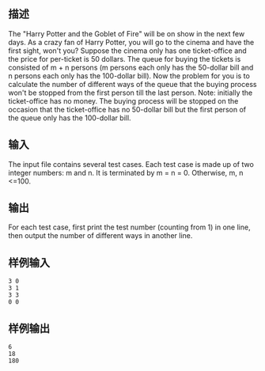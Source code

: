 ## 描述


The "Harry Potter and the Goblet of Fire" will be on show in the next few days. As a crazy fan of Harry Potter, you will go to the cinema and have the first sight, won't you? Suppose the cinema only has one ticket-office and the price for per-ticket is 50 dollars. The queue for buying the tickets is consisted of m + n persons (m persons each only has the 50-dollar bill and n persons each only has the 100-dollar bill). Now the problem for you is to calculate the number of different ways of the queue that the buying process won't be stopped from the first person till the last person. Note: initially the ticket-office has no money. The buying process will be stopped on the occasion that the ticket-office has no 50-dollar bill but the first person of the queue only has the 100-dollar bill. 

## 输入


The  input file contains several test cases. Each test case is made up of  two integer numbers: m and n. It is terminated by m = n = 0. Otherwise,  m, n <=100. 

## 输出


For each test case, first  print the test number (counting from 1) in one line, then output the  number of different ways in another line. 

## 样例输入


```
3 0
3 1
3 3
0 0
```


## 样例输出


```
6
18
180

```


